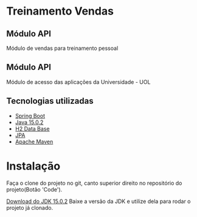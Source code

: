 # Treinamento Vendas

## Módulo API
Módulo de vendas para treinamento pessoal

## Módulo API
Módulo de acesso das aplicações da Universidade - UOL

## Tecnologias utilizadas

- [Spring Boot](https://spring.io/projects/spring-boot)
- [Java 15.0.2](https://www.java.com/pt-BR/)
- [H2 Data Base](https://www.h2database.com/html/main.html)
- [JPA](https://spring.io/guides/gs/accessing-data-jpa/)
- [Apache Maven](https://maven.apache.org/)

# Instalação
Faça o clone do projeto no git, canto superior direito no repositório do projeto(Botão 'Code').

[Download do JDK 15.0.2](https://www.oracle.com/java/technologies/javase/jdk15-archive-downloads.html)
Baixe a versão da JDK e utilize dela para rodar o projeto já clonado.
